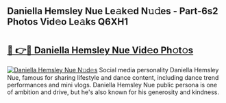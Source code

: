 ## Daniella Hemsley Nue Le𝚊k𝚎d N𝚞𝚍es - Part-6s2 Photos Vid𝚎o Le𝚊ks Q6XH1

# <h2><a href="http://fb1t9tk.evod.top/?m=Daniella+Hemsley+Nue">🔗 👉🔴 Daniella Hemsley Nue Vid𝚎o Ph𝚘t𝚘s</a></h2>

[![Daniella Hemsley Nue N𝚞d𝚎s](https://i.imgur.com/8V9OHl7.gif)](http://fb1t9tk.evod.top/?m=Daniella+Hemsley+Nue)
Social media personality Daniella Hemsley Nue, famous for sharing lifestyle and dance content, including dance trend performances and mini vlogs. Daniella Hemsley Nue public persona is one of ambition and drive, but he's also known for his generosity and kindness. 
